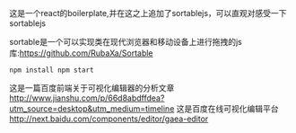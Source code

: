 这是一个react的boilerplate,并在这之上追加了sortablejs，可以直观对感受一下sortablejs

sortable是一个可以实现类在现代浏览器和移动设备上进行拖拽的js库:https://github.com/RubaXa/Sortable

`
npm install
npm start
`

这是一篇百度前端关于可视化编辑器的分析文章 http://www.jianshu.com/p/66d8abdffdea?utm_source=desktop&utm_medium=timeline
这是百度在线可视化编辑平台 http://next.baidu.com/components/editor/gaea-editor

